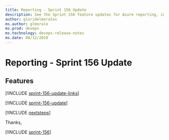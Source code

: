 ```yaml
---
title: Reporting - Sprint 156 Update
description: See the Sprint 156 feature updates for Azure reporting, including next steps.
author: gloridelmorales
ms.author: glmorale
ms.prod: devops
ms.technology: devops-release-notes
ms.date: 08/12/2019
---
```


# Reporting - Sprint 156 Update

## Features

[!INCLUDE [sprint-156-update-links](../includes/reporting/sprint-156-update-links.md)]

[!INCLUDE [sprint-156-update](../includes/reporting/sprint-156-update.md)]

[!INCLUDE [nextsteps](../includes/nextsteps.md)]

Thanks,

[!INCLUDE [sprint-156](../includes/signer/sprint-156.md)]
